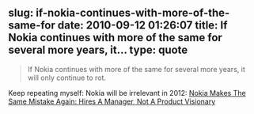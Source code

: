 slug: if-nokia-continues-with-more-of-the-same-for
date: 2010-09-12 01:26:07
title: If Nokia continues with more of the same for several more years, it...
type: quote
---

> If Nokia continues with more of the same for several more years, it will only continue to rot.

Keep repeating myself: Nokia will be irrelevant in 2012: [Nokia Makes The Same Mistake Again: Hires A Manager, Not A Product Visionary](http://www.businessinsider.com/nokia-makes-the-same-mistake-again-hires-a-manager-not-a-product-visionary-2010-9)
